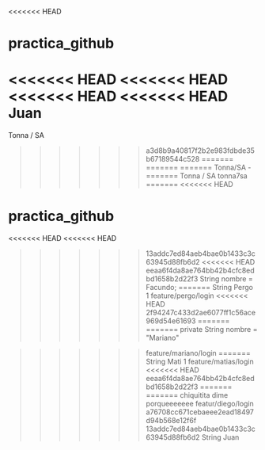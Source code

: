 <<<<<<< HEAD
# practica_github
<<<<<<< HEAD
<<<<<<< HEAD
<<<<<<< HEAD
<<<<<<< HEAD
Juan
=======
Tonna / SA
>>>>>>> a3d8b9a40817f2b2e983fdbde35b67189544c528
=======
=======
=======
Tonna/SA -
=======
Tonna / SA
>>>>>>> tonna7sa
=======
<<<<<<< HEAD
# practica_github
<<<<<<< HEAD
<<<<<<< HEAD
>>>>>>> 13addc7ed84aeb4bae0b1433c3c63945d88fb6d2
<<<<<<< HEAD
>>>>>>> eeaa6f4da8ae764bb42b4cfc8edbd1658b2d22f3
String nombre = Facundo;
=======
String Pergo 1
>>>>>>> feature/pergo/login
<<<<<<< HEAD
>>>>>>> 2f94247c433d2ae6077ff1c56ace969d54e61693
=======
=======
private String nombre = "Mariano"

>>>>>>> feature/mariano/login
=======
String Mati 1
>>>>>>> feature/matias/login
<<<<<<< HEAD
>>>>>>> eeaa6f4da8ae764bb42b4cfc8edbd1658b2d22f3
=======
=======
chiquitita dime porqueeeeeee
>>>>>>> featur/diego/login
>>>>>>> a76708cc671cebaeee2ead18497d94b568e12f6f
>>>>>>> 13addc7ed84aeb4bae0b1433c3c63945d88fb6d2
String Juan
